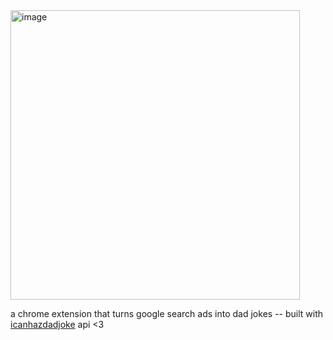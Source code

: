 <img width="463" alt="image" src="https://user-images.githubusercontent.com/38268331/220235136-d25e5604-aca5-4b2f-b593-cb49106bb9f6.png">

a chrome extension that turns google search ads into dad jokes -- built with [icanhazdadjoke](https://icanhazdadjoke.com/api) api <3

